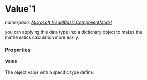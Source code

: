 ﻿
# Value`1
_namespace: [Microsoft.VisualBasic.ComponentModel](N-Microsoft.VisualBasic.ComponentModel.md)_

you can applying this data type into a dictionary object to makes the mathematics calculation more easily.



### Properties

#### Value
The object value with a specific type define.

